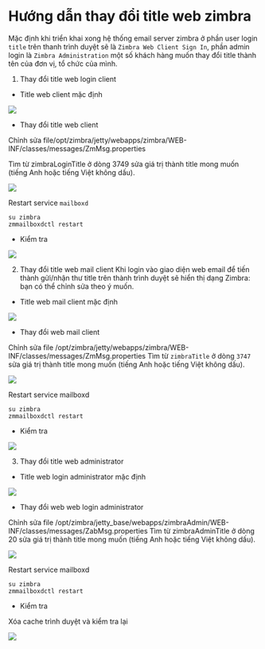 # Hướng dẫn thay đổi title web zimbra

Mặc định khi triển khai xong hệ thống email server zimbra ở phần user login `title` trên thanh trình duyệt sẽ là `Zimbra Web Client Sign In`, phần admin login là `Zimbra Administration` một số khách hàng muốn thay đổi title thành tên của đơn vị, tổ chức của mình.

1. Thay đổi title web login client
- Title web client mặc định

<img src=https://image.prntscr.com/image/RhclJr1sSjG3WpqEttwQsA.png>

- Thay đổi title web client

Chỉnh sửa file/opt/zimbra/jetty/webapps/zimbra/WEB-INF/classes/messages/ZmMsg.properties

Tìm từ zimbraLoginTitle ở dòng 3749 sửa giá trị thành title mong muốn (tiếng Anh hoặc tiếng Việt không dấu).


<img src=https://image.prntscr.com/image/LWm8q8ptRjuBstrs-iHRHw.png>

Restart service `mailboxd`

```
su zimbra
zmmailboxdctl restart
```
- Kiểm tra

<img src=https://image.prntscr.com/image/4WqU1vjeTeW9wFSA93916Q.png>

2. Thay đổi title web mail client
Khi login vào giao diện web email để tiến thành gửi/nhận thư title trên thành trình duyệt sẽ hiển thị dạng Zimbra: bạn có thể chỉnh sửa theo ý muốn.

- Title web mail client mặc định

<img src=https://image.prntscr.com/image/MxjdKHgtSKqaB3UhmDCGfA.png>

- Thay đổi web mail client

Chỉnh sửa file /opt/zimbra/jetty/webapps/zimbra/WEB-INF/classes/messages/ZmMsg.properties
Tìm từ `zimbraTitle` ở dòng `3747` sửa giá trị thành title mong muốn (tiếng Anh hoặc tiếng Việt không dấu).

<img src=https://image.prntscr.com/image/WXMGnUHpSLa5T2fI5FrfHA.png>

Restart service mailboxd

```
su zimbra
zmmailboxdctl restart
```
- Kiểm tra

<img src= https://image.prntscr.com/image/4kbBPXToQG2ABROPBxmHlA.png>

3. Thay đổi title web administrator
- Title web login administrator mặc định

<img src=https://image.prntscr.com/image/97FDeZRcQq6c4xcrU31wfQ.png>

- Thay đổi web web login administrator

Chỉnh sửa file /opt/zimbra/jetty_base/webapps/zimbraAdmin/WEB-INF/classes/messages/ZabMsg.properties
Tìm từ zimbraAdminTitle ở dòng 20 sửa giá trị thành title mong muốn (tiếng Anh hoặc tiếng Việt không dấu).

<img src=https://image.prntscr.com/image/pbluDdhlTLadpu8K42TdvQ.png>

Restart service mailboxd

```
su zimbra
zmmailboxdctl restart
```
- Kiểm tra

Xóa cache trình duyệt và kiểm tra lại

<img src=https://image.prntscr.com/image/YDXaGobPQOmr8G5vm6WYOQ.png>



